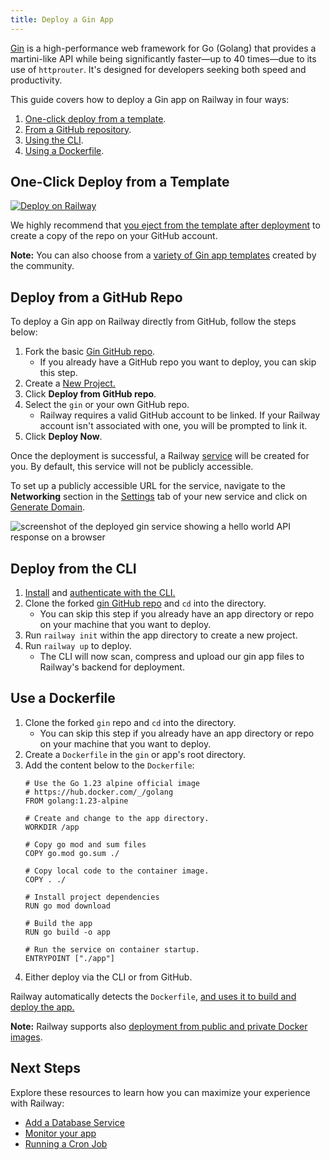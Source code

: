```yaml
---
title: Deploy a Gin App
---
```


[Gin](https://gin-gonic.com) is a high-performance web framework for Go (Golang) that provides a martini-like API while being significantly faster—up to 40 times—due to its use of `httprouter`. It's designed for developers seeking both speed and productivity.

This guide covers how to deploy a Gin app on Railway in four ways:

1. [One-click deploy from a template](#one-click-deploy-from-a-template).
2. [From a GitHub repository](#deploy-from-a-github-repo).
3. [Using the CLI](#deploy-from-the-cli).
4. [Using a Dockerfile](#use-a-dockerfile).

## One-Click Deploy from a Template

[![Deploy on Railway](https://railway.com/button.svg)](https://railway.com/new/template/dTvvSf)

We highly recommend that [you eject from the template after deployment](/guides/deploy#eject-from-template-repository) to create a copy of the repo on your GitHub account.

**Note:** You can also choose from a <a href="https://railway.com/templates?q=gin" target="_blank">variety of Gin app templates</a> created by the community.

## Deploy from a GitHub Repo

To deploy a Gin app on Railway directly from GitHub, follow the steps below:

1. Fork the basic <a href="https://github.com/railwayapp-templates/gin" target="_blank">Gin GitHub repo</a>. 
    - If you already have a GitHub repo you want to deploy, you can skip this step.
2. Create a <a href="https://railway.com/new" target="_blank">New Project.</a>
3. Click **Deploy from GitHub repo**.
4. Select the `gin` or your own GitHub repo.
    - Railway requires a valid GitHub account to be linked. If your Railway account isn't associated with one, you will be prompted to link it.
5. Click **Deploy Now**.

Once the deployment is successful, a Railway [service](/guides/services) will be created for you. By default, this service will not be publicly accessible.

To set up a publicly accessible URL for the service, navigate to the **Networking** section in the [Settings](/overview/the-basics#service-settings) tab of your new service and click on [Generate Domain](/guides/public-networking#railway-provided-domain).

<Image src="https://res.cloudinary.com/railway/image/upload/f_auto,q_auto/v1727691646/docs/languages-and-frameworks/gin-production_nvsmvf.png"
alt="screenshot of the deployed gin service showing a hello world API response on a browser"
layout="responsive"
width={2661} height={1019} quality={100} />

## Deploy from the CLI

1. <a href="/guides/cli#installing-the-cli" target="_blank">Install</a> and <a href="/guides/cli#authenticating-with-the-cli" target="_blank">authenticate with the CLI.</a>
2. Clone the forked <a href="https://github.com/railwayapp-templates/gin" target="_blank">gin GitHub repo</a> and `cd` into the directory. 
    - You can skip this step if you already have an app directory or repo on your machine that you want to deploy.
3. Run `railway init` within the app directory to create a new project. 
4. Run `railway up` to deploy.
    - The CLI will now scan, compress and upload our gin app files to Railway's backend for deployment.

## Use a Dockerfile

1. Clone the forked `gin` repo and `cd` into the directory.
    - You can skip this step if you already have an app directory or repo on your machine that you want to deploy.
3. Create a `Dockerfile` in the `gin` or app's root directory.
4. Add the content below to the `Dockerfile`:
    ```docker
    # Use the Go 1.23 alpine official image
    # https://hub.docker.com/_/golang
    FROM golang:1.23-alpine

    # Create and change to the app directory.
    WORKDIR /app

    # Copy go mod and sum files
    COPY go.mod go.sum ./

    # Copy local code to the container image.
    COPY . ./

    # Install project dependencies
    RUN go mod download

    # Build the app
    RUN go build -o app
   
    # Run the service on container startup.
    ENTRYPOINT ["./app"]
    ```
4. Either deploy via the CLI or from GitHub.

Railway automatically detects the `Dockerfile`, [and uses it to build and deploy the app.](/guides/dockerfiles)

**Note:** Railway supports also <a href="/guides/services#deploying-a-public-docker-image" target="_blank">deployment from public and private Docker images</a>.

## Next Steps

Explore these resources to learn how you can maximize your experience with Railway:

- [Add a Database Service](/guides/build-a-database-service)
- [Monitor your app](/guides/monitoring)
- [Running a Cron Job](/guides/cron-jobs)

